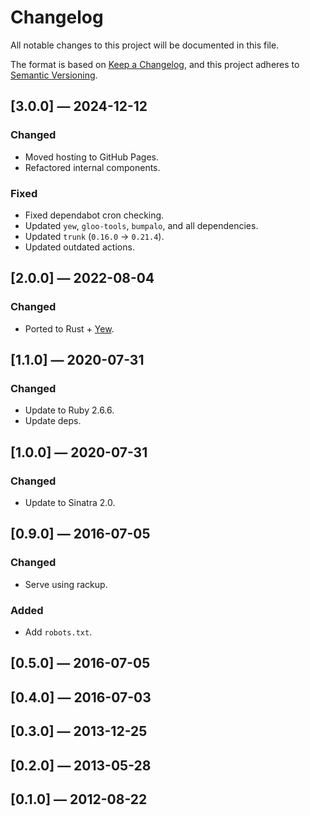 # Changelog

All notable changes to this project will be documented in this file.

The format is based on [Keep a Changelog](https://keepachangelog.com/en/1.1.0/),
and this project adheres to [Semantic Versioning](https://semver.org/spec/v2.0.0.html).

## [3.0.0] — 2024-12-12

### Changed

- Moved hosting to GitHub Pages.
- Refactored internal components.

### Fixed

- Fixed dependabot cron checking.
- Updated `yew`, `gloo-tools`, `bumpalo`, and all dependencies.
- Updated `trunk` (`0.16.0` -> `0.21.4`).
- Updated outdated actions.

## [2.0.0] — 2022-08-04

### Changed

- Ported to Rust + [Yew](https://yew.rs).

## [1.1.0] — 2020-07-31

### Changed

- Update to Ruby 2.6.6.
- Update deps.

## [1.0.0] — 2020-07-31

### Changed

- Update to Sinatra 2.0.

## [0.9.0] — 2016-07-05

### Changed

- Serve using rackup.

### Added

- Add `robots.txt`.

## [0.5.0] — 2016-07-05

## [0.4.0] — 2016-07-03

## [0.3.0] — 2013-12-25

## [0.2.0] — 2013-05-28

## [0.1.0] — 2012-08-22
